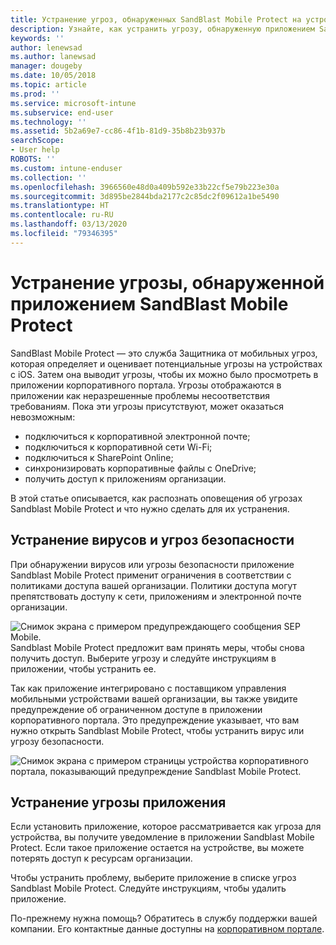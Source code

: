 ```yaml
---
title: Устранение угроз, обнаруженных SandBlast Mobile Protect на устройствах iOS | Документы Майкрософт
description: Узнайте, как устранить угрозу, обнаруженную приложением SandBlast Mobile Protect для iOS.
keywords: ''
author: lenewsad
ms.author: lanewsad
manager: dougeby
ms.date: 10/05/2018
ms.topic: article
ms.prod: ''
ms.service: microsoft-intune
ms.subservice: end-user
ms.technology: ''
ms.assetid: 5b2a69e7-cc86-4f1b-81d9-35b8b23b937b
searchScope:
- User help
ROBOTS: ''
ms.custom: intune-enduser
ms.collection: ''
ms.openlocfilehash: 3966560e48d0a409b592e33b22cf5e79b223e30a
ms.sourcegitcommit: 3d895be2844bda2177c2c85dc2f09612a1be5490
ms.translationtype: HT
ms.contentlocale: ru-RU
ms.lasthandoff: 03/13/2020
ms.locfileid: "79346395"
---
```

# <a name="resolve-a-threat-found-by-sandblast-mobile-protect"></a>Устранение угрозы, обнаруженной приложением SandBlast Mobile Protect

SandBlast Mobile Protect — это служба Защитника от мобильных угроз, которая определяет и оценивает потенциальные угрозы на устройствах с iOS. Затем она выводит угрозы, чтобы их можно было просмотреть в приложении корпоративного портала. Угрозы отображаются в приложении как неразрешенные проблемы несоответствия требованиям. Пока эти угрозы присутствуют, может оказаться невозможным:   

* подключиться к корпоративной электронной почте;
* подключиться к корпоративной сети Wi-Fi;
* подключиться к SharePoint Online;
* синхронизировать корпоративные файлы с OneDrive;
* получить доступ к приложениям организации.

В этой статье описывается, как распознать оповещения об угрозах Sandblast Mobile Protect и что нужно сделать для их устранения.  

## <a name="troubleshoot-virus-or-security-threat"></a>Устранение вирусов и угроз безопасности  
При обнаружении вирусов или угрозы безопасности приложение Sandblast Mobile Protect применит ограничения в соответствии с политиками доступа вашей организации. Политики доступа могут препятствовать доступу к сети, приложениям и электронной почте организации.  

![Снимок экрана с примером предупреждающего сообщения SEP Mobile.](./media/skycure-list-of-potential-issues-android.png)  
Sandblast Mobile Protect предложит вам принять меры, чтобы снова получить доступ. Выберите угрозу и следуйте инструкциям в приложении, чтобы устранить ее.

Так как приложение интегрировано с поставщиком управления мобильными устройствами вашей организации, вы также увидите предупреждение об ограниченном доступе в приложении корпоративного портала. Это предупреждение указывает, что вам нужно открыть Sandblast Mobile Protect, чтобы устранить вирус или угрозу безопасности.  

  ![Снимок экрана с примером страницы устройства корпоративного портала, показывающий предупреждение Sandblast Mobile Protect.](./media/CP-lookout-virus-banner-1808.png)  

## <a name="troubleshoot-an-app-threat"></a>Устранение угрозы приложения  

Если установить приложение, которое рассматривается как угроза для устройства, вы получите уведомление в приложении Sandblast Mobile Protect. Если такое приложение остается на устройстве, вы можете потерять доступ к ресурсам организации.  

Чтобы устранить проблему, выберите приложение в списке угроз Sandblast Mobile Protect. Следуйте инструкциям, чтобы удалить приложение.  

По-прежнему нужна помощь? Обратитесь в службу поддержки вашей компании. Его контактные данные доступны на [корпоративном портале](https://go.microsoft.com/fwlink/?linkid=2010980).  

